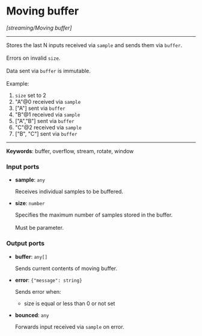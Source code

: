 # Moving buffer

_[streaming/Moving buffer]_

---

Stores the last N inputs received via `sample` and sends them via `buffer`.<br>
<br>
Errors on invalid `size`.<br>
<br>
Data sent via `buffer` is immutable.<br>
<br>
Example:<br>
1. `size` set to 2<br>
2. "A"@0 received via `sample`<br>
3. ["A"] sent via `buffer`<br>
4. "B"@1 received via `sample`<br>
5. ["A","B"] sent via `buffer`<br>
6. "C"@2 received via `sample`<br>
7. ["B", "C"] sent via `buffer`<br>

---

__Keywords__: buffer, overflow, stream, rotate, window

### Input ports

* __sample__: ` any `

    Receives individual samples to be buffered.<br>


* __size__: ` number `

    Specifies the maximum number of samples stored in the buffer.<br>
    <br>
    Must be parameter.<br>

### Output ports

* __buffer__: ` any[] `

    Sends current contents of moving buffer.<br>


* __error__: ` {"message": string} `

    Sends error when:<br>
    * size is equal or less than 0 or not set<br>


* __bounced__: ` any `

    Forwards input received via `sample` on error.<br>


